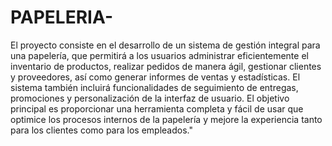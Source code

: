 # PAPELERIA-
El proyecto consiste en el desarrollo de un sistema de gestión integral para una papelería, que permitirá a los usuarios administrar eficientemente el inventario de productos, realizar pedidos de manera ágil, gestionar clientes y proveedores, así como generar informes de ventas y estadísticas. El sistema también incluirá funcionalidades de seguimiento de entregas, promociones y personalización de la interfaz de usuario. El objetivo principal es proporcionar una herramienta completa y fácil de usar que optimice los procesos internos de la papelería y mejore la experiencia tanto para los clientes como para los empleados."
